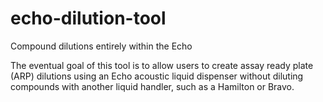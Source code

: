 # echo-dilution-tool
Compound dilutions entirely within the Echo

The eventual goal of this tool is to allow users to create assay ready plate (ARP) dilutions using an Echo acoustic liquid dispenser without diluting compounds with another liquid handler, such as a Hamilton or Bravo.

